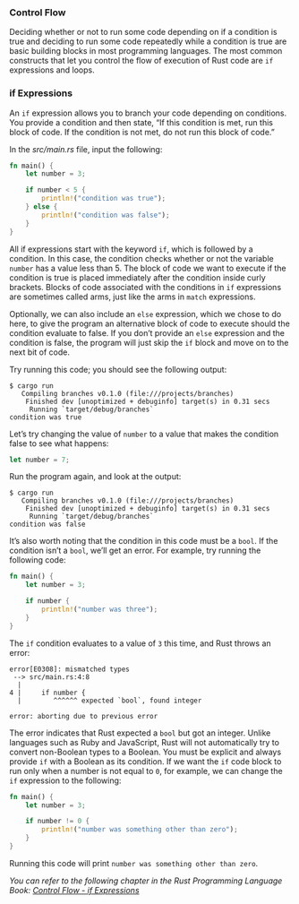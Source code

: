 ### Control Flow

Deciding whether or not to run some code depending on if a condition is true and deciding to run some code repeatedly while a condition is true are basic building blocks in most programming languages. The most common constructs that let you control the flow of execution of Rust code are `if` expressions and loops.

### if Expressions

An `if` expression allows you to branch your code depending on conditions. You provide a condition and then state, “If this condition is met, run this block of code. If the condition is not met, do not run this block of code.”

In the _src/main.rs_ file, input the following:

```rust
fn main() {
    let number = 3;

    if number < 5 {
        println!("condition was true");
    } else {
        println!("condition was false");
    }
}
```

All if expressions start with the keyword `if`, which is followed by a condition. In this case, the condition checks whether or not the variable `number` has a value less than 5. The block of code we want to execute if the condition is true is placed immediately after the condition inside curly brackets. Blocks of code associated with the conditions in `if` expressions are sometimes called arms, just like the arms in `match` expressions.

Optionally, we can also include an `else` expression, which we chose to do here, to give the program an alternative block of code to execute should the condition evaluate to false. If you don’t provide an `else` expression and the condition is false, the program will just skip the `if` block and move on to the next bit of code.

Try running this code; you should see the following output:

```text
$ cargo run
   Compiling branches v0.1.0 (file:///projects/branches)
    Finished dev [unoptimized + debuginfo] target(s) in 0.31 secs
     Running `target/debug/branches`
condition was true
```

Let’s try changing the value of `number` to a value that makes the condition false to see what happens:

```rust
let number = 7;
```

Run the program again, and look at the output:

```text
$ cargo run
   Compiling branches v0.1.0 (file:///projects/branches)
    Finished dev [unoptimized + debuginfo] target(s) in 0.31 secs
     Running `target/debug/branches`
condition was false
```

It’s also worth noting that the condition in this code must be a `bool`. If the condition isn’t a `bool`, we’ll get an error. For example, try running the following code:

```rust
fn main() {
    let number = 3;

    if number {
        println!("number was three");
    }
}
```

The `if` condition evaluates to a value of `3` this time, and Rust throws an error:

```text
error[E0308]: mismatched types
 --> src/main.rs:4:8
  |
4 |     if number {
  |        ^^^^^^ expected `bool`, found integer

error: aborting due to previous error
```

The error indicates that Rust expected a `bool` but got an integer. Unlike languages such as Ruby and JavaScript, Rust will not automatically try to convert non-Boolean types to a Boolean. You must be explicit and always provide `if` with a Boolean as its condition. If we want the `if` code block to run only when a number is not equal to `0`, for example, we can change the `if` expression to the following:

```rust
fn main() {
    let number = 3;

    if number != 0 {
        println!("number was something other than zero");
    }
}
```

Running this code will print `number was something other than zero`.

_You can refer to the following chapter in the Rust Programming Language Book: [Control Flow - if Expressions](https://doc.rust-lang.org/stable/book/ch03-05-control-flow.html#if-expressions)_
